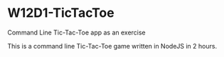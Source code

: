 # W12D1-TicTacToe
Command Line Tic-Tac-Toe app as an exercise

This is a command line Tic-Tac-Toe game written in NodeJS in 2 hours.
